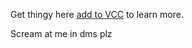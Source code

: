 Get thingy here [add to VCC](https://rantimess.github.io/Rantys-Facetacking-VCCListing) to learn more.

Scream at me in dms plz
